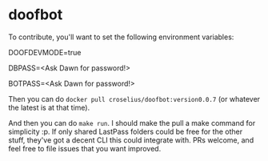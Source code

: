 # doofbot

To contribute, you'll want to set the following environment variables:

DOOFDEVMODE=true

DBPASS=<Ask Dawn for password!>

BOTPASS=<Ask Dawn for password!>

Then you can do `docker pull croselius/doofbot:version0.0.7` (or whatever the latest is at that time).

And then you can do `make run`. I should make the pull a make command for simplicity :p. If only shared LastPass folders could be free for the other stuff, they've got a decent CLI this could integrate with. PRs welcome, and feel free to file issues that you want improved.
